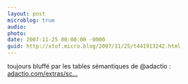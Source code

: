 ```yaml
---
layout: post
microblog: true
audio: 
photo: 
date: 2007-11-25 00:00:00 -0000
guid: http://xtof.micro.blog/2007/11/25/t441913242.html
---
```

toujours bluffé par les tables sémantiques de @adactio : [adactio.com/extras/sc...](http://adactio.com/extras/schedules/barcamplondon3/)
